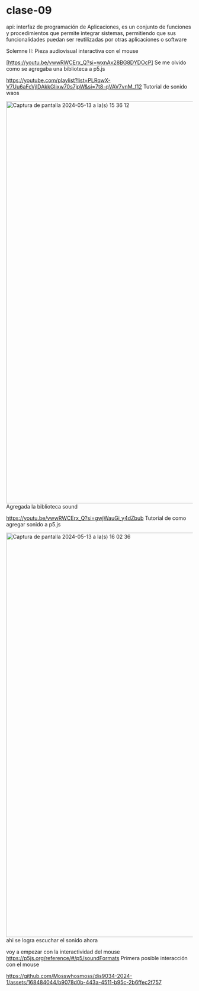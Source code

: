 # clase-09
api: interfaz de programación de Aplicaciones, es un conjunto de funciones y procedimientos que permite integrar sistemas, permitiendo que sus funcionalidades puedan ser reutilizadas por otras aplicaciones o software

Solemne II: Pieza audiovisual interactiva con el mouse 

[https://youtu.be/vwwRWCErx_Q?si=wxnAx28BG8DYDOcP] Se me olvido como se agregaba una biblioteca a p5.js

https://youtube.com/playlist?list=PLRqwX-V7Uu6aFcVjlDAkkGIixw70s7jpW&si=7t8-qVAV7vnM_f12 Tutorial de sonido waos

<img width="1083" alt="Captura de pantalla 2024-05-13 a la(s) 15 36 12" src="https://github.com/Mosswhosmoss/dis9034-2024-1/assets/168484044/abf43850-b1da-4ded-a6b7-1e4b6cfbc918">
Agregada la biblioteca sound

https://youtu.be/vwwRWCErx_Q?si=gwjWauGi_y4dZbub Tutorial de como agregar sonido a p5.js

<img width="1089" alt="Captura de pantalla 2024-05-13 a la(s) 16 02 36" src="https://github.com/Mosswhosmoss/dis9034-2024-1/assets/168484044/f22f22f8-9792-4fe5-b63b-0f026155b1cc"> ahi se logra escuchar el sonido ahora 

voy a empezar con la interactividad del mouse
https://p5js.org/reference/#/p5/soundFormats Primera posible interacción con el mouse 

https://github.com/Mosswhosmoss/dis9034-2024-1/assets/168484044/b9078d0b-443a-4511-b95c-2b6ffec2f757



